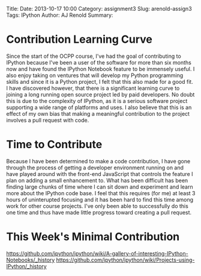 Title: 
Date: 2013-10-17 10:00
Category: assignment3
Slug: arenold-assign3
Tags: IPython
Author: AJ Renold
Summary: 

# Contribution Learning Curve

Since the start of the OCPP course, I've had the goal of contributing to IPython
because I've been a user of the software for more than six months now and have
found the IPython Notebook feature to be immensely useful. I also enjoy taking
on ventures that will develop my Python programming skills and since it is a 
Python project, I felt that this also made for a good fit.
I have discovered however, that there is a significant learning curve to joining
a long running open source project led by paid developers. No doubt this is due
to the complexity of IPython, as it is a serious software project supporting
a wide range of platforms and uses. I also believe that this is an effect of my 
own bias that making a meaningful contribution to the project involves a pull 
request with code.

# Time to Contribute

Because I have been determined to make a code contribution, I have gone through 
the process of getting a developer environment running on and have played around
with the front-end JavaScript that controls the feature I plan on adding a small 
enhancement to. What has been difficult has been finding large chunks of time 
where I can sit down and experiment and learn more about the IPython code base.
I feel that this requires (for me) at least 3 hours of uninterupted focusing and
it has been hard to find this time among work for other course projects.
I've only been able to successfully do this one time and thus have made little
progress toward creating a pull request.

# This Week's Minimal Contribution

https://github.com/ipython/ipython/wiki/A-gallery-of-interesting-IPython-Notebooks/_history
https://github.com/ipython/ipython/wiki/Projects-using-IPython/_history
